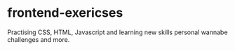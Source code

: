 # frontend-exericses

Practising CSS, HTML, Javascript and learning new skills personal wannabe challenges and more.
